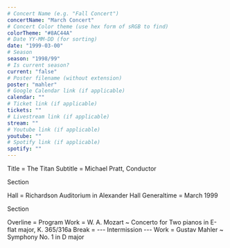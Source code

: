 ```yaml
---
# Concert Name (e.g. "Fall Concert")
concertName: "March Concert"
# Concert Color theme (use hex form of sRGB to find)
colorTheme: "#8AC44A"
# Date YY-MM-DD (for sorting)
date: "1999-03-00"
# Season
season: "1998/99"
# Is current season?
current: "false"
# Poster filename (without extension)
poster: "mahler"
# Google Calendar link (if applicable)
calendar: ""
# Ticket link (if applicable)
tickets: ""
# Livestream link (if applicable)
stream: ""
# Youtube link (if applicable)
youtube: ""
# Spotify link (if applicable)
spotify: ""
---
```

Title = The Titan
Subtitle = Michael Pratt, Conductor

Section

Hall = Richardson Auditorium in Alexander Hall
Generaltime = March 1999

Section

Overline = Program
Work = W. A. Mozart ~ Concerto for Two pianos in E-flat major, K. 365/316a
Break = --- Intermission ---
Work = Gustav Mahler ~ Symphony No. 1 in D major
